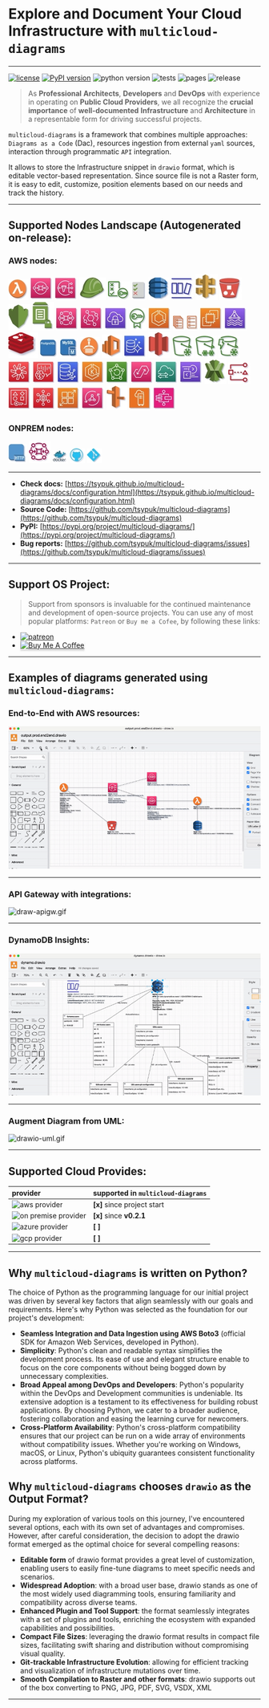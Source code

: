 # Explore and Document Your Cloud Infrastructure with ``multicloud-diagrams``

---
[![license](https://img.shields.io/badge/license-MIT-blue.svg)](/LICENSE)
[![PyPI version](https://badge.fury.io/py/multicloud-diagrams.svg)](https://badge.fury.io/py/multicloud-diagrams)
![python version](https://img.shields.io/badge/python-%3E%3D%203.7-blue?logo=python)
![tests](https://github.com/tsypuk/multicloud-diagrams/workflows/Run%20tests/badge.svg?branch=main)
![pages](https://github.com/tsypuk/multicloud-diagrams/actions/workflows/pages.yml/badge.svg)
![release](https://github.com/tsypuk/multicloud-diagrams/actions/workflows/release.yaml/badge.svg)
> As **Professional** **Architects**, **Developers** and **DevOps**  with experience in operating on **Public Cloud Providers**, we all recognize the **crucial importance** of **well-documented**
**Infrastructure** and **Architecture** in a representable form for driving successful projects.

``multicloud-diagrams`` is a framework that combines multiple approaches: ``Diagrams as a Code`` (Dac), resources ingestion from external ``yaml`` sources, interaction through programmatic ``API`` integration.

It allows to store the Infrastructure snippet in ``drawio`` format, which is editable vector-based representation.
Since source file is not a Raster form, it is easy to edit, customize, position elements based on our needs and track the history.

---

## Supported Nodes Landscape (Autogenerated on-release):

### AWS nodes:
![lambda_function.jpg](https://github.com/tsypuk/multicloud-diagrams/raw/main/docs/icons/jpg/lambda_function.jpg?raw=True)
![sqs.jpg](https://github.com/tsypuk/multicloud-diagrams/raw/main/docs/icons/jpg/sqs.jpg?raw=True)
![sns.jpg](https://github.com/tsypuk/multicloud-diagrams/raw/main/docs/icons/jpg/sns.jpg?raw=True)
![iam_role.jpg](https://github.com/tsypuk/multicloud-diagrams/raw/main/docs/icons/jpg/iam_role.jpg?raw=True)
![iam_policy.jpg](https://github.com/tsypuk/multicloud-diagrams/raw/main/docs/icons/jpg/iam_policy.jpg?raw=True)
![iam_permission.jpg](https://github.com/tsypuk/multicloud-diagrams/raw/main/docs/icons/jpg/iam_permission.jpg?raw=True)
![dynamo.jpg](https://github.com/tsypuk/multicloud-diagrams/raw/main/docs/icons/jpg/dynamo.jpg?raw=True)
![dynamo_stream.jpg](https://github.com/tsypuk/multicloud-diagrams/raw/main/docs/icons/jpg/dynamo_stream.jpg?raw=True)
![api_gw.jpg](https://github.com/tsypuk/multicloud-diagrams/raw/main/docs/icons/jpg/api_gw.jpg?raw=True)
![s3.jpg](https://github.com/tsypuk/multicloud-diagrams/raw/main/docs/icons/jpg/s3.jpg?raw=True)
![kms.jpg](https://github.com/tsypuk/multicloud-diagrams/raw/main/docs/icons/jpg/kms.jpg?raw=True)
![ssm.jpg](https://github.com/tsypuk/multicloud-diagrams/raw/main/docs/icons/jpg/ssm.jpg?raw=True)
![mq.jpg](https://github.com/tsypuk/multicloud-diagrams/raw/main/docs/icons/jpg/mq.jpg?raw=True)
![event_bridge.jpg](https://github.com/tsypuk/multicloud-diagrams/raw/main/docs/icons/jpg/event_bridge.jpg?raw=True)
![client_vpn.jpg](https://github.com/tsypuk/multicloud-diagrams/raw/main/docs/icons/jpg/client_vpn.jpg?raw=True)
![certificate_manager.jpg](https://github.com/tsypuk/multicloud-diagrams/raw/main/docs/icons/jpg/certificate_manager.jpg?raw=True)
![ecs.jpg](https://github.com/tsypuk/multicloud-diagrams/raw/main/docs/icons/jpg/ecs.jpg?raw=True)
![ecs_service.jpg](https://github.com/tsypuk/multicloud-diagrams/raw/main/docs/icons/jpg/ecs_service.jpg?raw=True)
![ecs_task.jpg](https://github.com/tsypuk/multicloud-diagrams/raw/main/docs/icons/jpg/ecs_task.jpg?raw=True)
![ec2.jpg](https://github.com/tsypuk/multicloud-diagrams/raw/main/docs/icons/jpg/ec2.jpg?raw=True)
![kafka.jpg](https://github.com/tsypuk/multicloud-diagrams/raw/main/docs/icons/jpg/kafka.jpg?raw=True)
![redis.jpg](https://github.com/tsypuk/multicloud-diagrams/raw/main/docs/icons/jpg/redis.jpg?raw=True)
![postgresql.jpg](https://github.com/tsypuk/multicloud-diagrams/raw/main/docs/icons/jpg/postgresql.jpg?raw=True)
![mysql.jpg](https://github.com/tsypuk/multicloud-diagrams/raw/main/docs/icons/jpg/mysql.jpg?raw=True)
![ecr.jpg](https://github.com/tsypuk/multicloud-diagrams/raw/main/docs/icons/jpg/ecr.jpg?raw=True)
![elasticsearch_service.jpg](https://github.com/tsypuk/multicloud-diagrams/raw/main/docs/icons/jpg/elasticsearch_service.jpg?raw=True)
![aurora.jpg](https://github.com/tsypuk/multicloud-diagrams/raw/main/docs/icons/jpg/aurora.jpg?raw=True)
![glacier.jpg](https://github.com/tsypuk/multicloud-diagrams/raw/main/docs/icons/jpg/glacier.jpg?raw=True)
![glacier_standard.jpg](https://github.com/tsypuk/multicloud-diagrams/raw/main/docs/icons/jpg/glacier_standard.jpg?raw=True)
![glacier_deep_archival.jpg](https://github.com/tsypuk/multicloud-diagrams/raw/main/docs/icons/jpg/glacier_deep_archival.jpg?raw=True)
![glacier_instant_retrival.jpg](https://github.com/tsypuk/multicloud-diagrams/raw/main/docs/icons/jpg/glacier_instant_retrival.jpg?raw=True)
![chime_voice_connector.jpg](https://github.com/tsypuk/multicloud-diagrams/raw/main/docs/icons/jpg/chime_voice_connector.jpg?raw=True)
![chime_sdk.jpg](https://github.com/tsypuk/multicloud-diagrams/raw/main/docs/icons/jpg/chime_sdk.jpg?raw=True)
![neptune.jpg](https://github.com/tsypuk/multicloud-diagrams/raw/main/docs/icons/jpg/neptune.jpg?raw=True)
![eks.jpg](https://github.com/tsypuk/multicloud-diagrams/raw/main/docs/icons/jpg/eks.jpg?raw=True)
![backup.jpg](https://github.com/tsypuk/multicloud-diagrams/raw/main/docs/icons/jpg/backup.jpg?raw=True)
![appflow.jpg](https://github.com/tsypuk/multicloud-diagrams/raw/main/docs/icons/jpg/appflow.jpg?raw=True)
![datasync.jpg](https://github.com/tsypuk/multicloud-diagrams/raw/main/docs/icons/jpg/datasync.jpg?raw=True)
![exchange.jpg](https://github.com/tsypuk/multicloud-diagrams/raw/main/docs/icons/jpg/exchange.jpg?raw=True)
![xray.jpg](https://github.com/tsypuk/multicloud-diagrams/raw/main/docs/icons/jpg/xray.jpg?raw=True)
![access_analyzer.jpg](https://github.com/tsypuk/multicloud-diagrams/raw/main/docs/icons/jpg/access_analyzer.jpg?raw=True)
![resource_access_manager.jpg](https://github.com/tsypuk/multicloud-diagrams/raw/main/docs/icons/jpg/resource_access_manager.jpg?raw=True)
![security_hub.jpg](https://github.com/tsypuk/multicloud-diagrams/raw/main/docs/icons/jpg/security_hub.jpg?raw=True)
![app_runner.jpg](https://github.com/tsypuk/multicloud-diagrams/raw/main/docs/icons/jpg/app_runner.jpg?raw=True)
![app_sync.jpg](https://github.com/tsypuk/multicloud-diagrams/raw/main/docs/icons/jpg/app_sync.jpg?raw=True)
![route_53.jpg](https://github.com/tsypuk/multicloud-diagrams/raw/main/docs/icons/jpg/route_53.jpg?raw=True)
![outpost.jpg](https://github.com/tsypuk/multicloud-diagrams/raw/main/docs/icons/jpg/outpost.jpg?raw=True)
![step_functions.jpg](https://github.com/tsypuk/multicloud-diagrams/raw/main/docs/icons/jpg/step_functions.jpg?raw=True)

### ONPREM nodes:
![http.jpg](https://github.com/tsypuk/multicloud-diagrams/raw/main/docs/icons/jpg/http.jpg?raw=True)
![mq_broker.jpg](https://github.com/tsypuk/multicloud-diagrams/raw/main/docs/icons/jpg/mq_broker.jpg?raw=True)
![docker.jpg](https://github.com/tsypuk/multicloud-diagrams/raw/main/docs/icons/jpg/docker.jpg?raw=True)
![github_code.jpg](https://github.com/tsypuk/multicloud-diagrams/raw/main/docs/icons/jpg/github_code.jpg?raw=True)
![git_repository.jpg](https://github.com/tsypuk/multicloud-diagrams/raw/main/docs/icons/jpg/git_repository.jpg?raw=True)


---

- **Check docs:** [https://tsypuk.github.io/multicloud-diagrams/docs/configuration.html](https://tsypuk.github.io/multicloud-diagrams/docs/configuration.html)
- **Source Code:** [https://github.com/tsypuk/multicloud-diagrams](https://github.com/tsypuk/multicloud-diagrams)
- **PyPI:** [https://pypi.org/project/multicloud-diagrams/](https://pypi.org/project/multicloud-diagrams/)
- **Bug reports:** [https://github.com/tsypuk/multicloud-diagrams/issues](https://github.com/tsypuk/multicloud-diagrams/issues)

---

## Support OS Project:

> Support from sponsors is invaluable for the continued maintenance and development of open-source projects.
You can use any of most popular platforms: ``Patreon`` or ``Buy me a Cofee``, by following these links:

- <a href="https://patreon.com/tsypuk"><img width="32" height="32" class="octicon rounded-2 d-block" alt="patreon" src="https://github.githubassets.com/images/modules/site/icons/funding_platforms/patreon.svg"></a>
- <a href="https://www.buymeacoffee.com/tsypuk" target="_blank"><img src="https://www.buymeacoffee.com/assets/img/custom_images/orange_img.png" alt="Buy Me A Coffee" style="height: 32px !important;width: 174px !important;box-shadow: 0px 3px 2px 0px rgba(190, 190, 190, 0.5) !important;" ></a>

---

## Examples of diagrams generated using ``multicloud-diagrams``:

### End-to-End with AWS resources:

![draw-e2e.gif](https://github.com/tsypuk/multicloud-diagrams/raw/main/docs/docs/images/drawio-end2end.gif?raw=True)

---

### API Gateway with integrations:

![draw-apigw.gif](https://github.com/tsypuk/multicloud-diagrams/raw/main/docs/docs/images/draw-apigw.gif?raw=True)

---

### DynamoDB Insights:

![drawio-dynamodb.gif](https://github.com/tsypuk/multicloud-diagrams/raw/main/docs/docs/images/drawio-dynamodb.gif?raw=True)

---

### Augment Diagram from UML:

![drawio-uml.gif](https://github.com/tsypuk/multicloud-diagrams/raw/main/docs/docs/images/uml_animated.gif?raw=True)

---

## Supported Cloud Provides:

| provider                                                                                       | supported in ``multicloud-diagrams`` |
|:-----------------------------------------------------------------------------------------------|:-------------------------------------|
| ![aws provider](https://img.shields.io/badge/AWS-orange?logo=amazon-aws&color=ff9900)          | **[x]** since project start          |
| ![on premise provider](https://img.shields.io/badge/OnPremise-orange?color=5f87bf)             | **[x]** since **v0.2.1**             |
| ![azure provider](https://img.shields.io/badge/Azure-orange?logo=microsoft-azure&color=0089d6) | **[  ]**                             |
| ![gcp provider](https://img.shields.io/badge/GCP-orange?logo=google-cloud&color=4285f4)        | **[  ]**                             |

---

## Why ``multicloud-diagrams`` is written on Python?

The choice of Python as the programming language for our initial project was driven by several key factors that align seamlessly with our goals and requirements. Here's why Python was selected as the foundation for our project's development:

- **Seamless Integration and Data Ingestion using AWS Boto3** (official SDK for Amazon Web Services, developed in Python).
- **Simplicity**: Python's clean and readable syntax simplifies the development process.
  Its ease of use and elegant structure enable to focus on the core components without being bogged down by unnecessary complexities.
- **Broad Appeal among DevOps and Developers**: Python's popularity within the DevOps and Development communities is undeniable.
  Its extensive adoption is a testament to its effectiveness for building robust applications.
  By choosing Python, we cater to a broader audience, fostering collaboration and easing the learning curve for newcomers.
- **Cross-Platform Availability**: Python's cross-platform compatibility ensures that our project can be run on a wide array of environments without compatibility issues.
  Whether you're working on Windows, macOS, or Linux, Python's ubiquity guarantees consistent functionality across platforms.

## Why ``multicloud-diagrams`` chooses ``drawio`` as the Output Format?
During my exploration of various tools on this journey, I've encountered several options, each with its own set of advantages and compromises. However, after careful consideration,
the decision to adopt the drawio format emerged as the optimal choice for several compelling reasons:

- **Editable form** of drawio format provides a great level of customization, enabling users to easily fine-tune diagrams to meet specific needs and scenarios.
- **Widespread Adoption**:  with a broad user base, drawio stands as one of the most widely used diagramming tools, ensuring familiarity and compatibility across diverse teams.
- **Enhanced Plugin and Tool Support**: the format seamlessly integrates with a set of plugins and tools, enriching the ecosystem with expanded capabilities and possibilities.
- **Compact File Sizes**: leveraging the drawio format results in compact file sizes, facilitating swift sharing and distribution without compromising visual quality.
- **Git-trackable Infrastructure Evolution**: allowing for efficient tracking and visualization of infrastructure mutations over time.
- **Smooth Compilation to Raster and other formats**: drawio supports out of the box converting to PNG, JPG, PDF, SVG, VSDX, XML

---